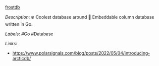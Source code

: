 [frostdb](https://github.com/polarsignals/frostdb)

*Description*: ❄️ Coolest database around 🧊 Embeddable column database written in Go.

*Labels*: #Go #Database

*Links*:
  - https://www.polarsignals.com/blog/posts/2022/05/04/introducing-arcticdb/
